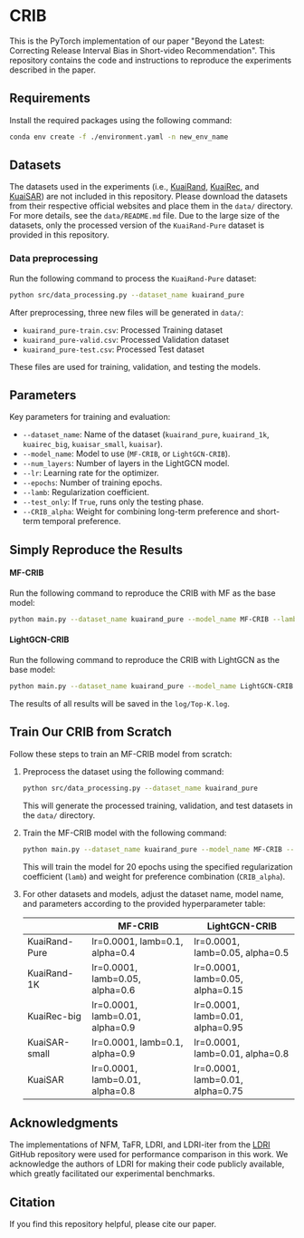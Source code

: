 # CRIB
This is the PyTorch implementation of our paper "Beyond the Latest: Correcting Release Interval Bias in Short-video Recommendation". This repository contains the code and instructions to reproduce the experiments described in the paper.

## Requirements

Install the required packages using the following command:

```bash
conda env create -f ./environment.yaml -n new_env_name
```

## Datasets

The datasets used in the experiments (i.e., [KuaiRand](https://kuairand.com/), [KuaiRec](https://kuairec.com/), and [KuaiSAR](https://kuaisar.github.io/)) are not included in this repository. Please download the datasets from their respective official websites and place them in the `data/` directory. For more details, see the `data/README.md` file. Due to the large size of the datasets, only the processed version of the `KuaiRand-Pure` dataset is provided in this repository.

### Data preprocessing

Run the following command to process the `KuaiRand-Pure` dataset:

```bash
python src/data_processing.py --dataset_name kuairand_pure
```

After preprocessing, three new files will be generated in `data/`:

*   `kuairand_pure-train.csv`: Processed Training dataset
*   `kuairand_pure-valid.csv`: Processed Validation dataset
*   `kuairand_pure-test.csv`: Processed Test dataset

These files are used for training, validation, and testing the models.

## Parameters

Key parameters for training and evaluation:

*   `--dataset_name`: Name of the dataset (`kuairand_pure`, `kuairand_1k`, `kuairec_big`, `kuaisar_small`, `kuaisar`).
*   `--model_name`: Model to use (`MF-CRIB`, or `LightGCN-CRIB`).
*   `--num_layers`: Number of layers in the LightGCN model.
*   `--lr`: Learning rate for the optimizer.
*   `--epochs`: Number of training epochs.
*   `--lamb`: Regularization coefficient.
*   `--test_only`: If `True`, runs only the testing phase.
*   `--CRIB_alpha`: Weight for combining long-term preference and short-term temporal preference.

## Simply Reproduce the Results

#### MF-CRIB

Run the following command to reproduce the CRIB with MF as the base model:

```bash
python main.py --dataset_name kuairand_pure --model_name MF-CRIB --lamb 0.1 --CRIB_alpha 0.5 --test_only True
```

#### LightGCN-CRIB

Run the following command to reproduce the CRIB with LightGCN as the base model:

```bash
python main.py --dataset_name kuairand_pure --model_name LightGCN-CRIB --lamb 0.05 --CRIB_alpha 0.5 --test_only True
```

The results of all results will be saved in the `log/Top-K.log`.

## Train Our CRIB from Scratch

Follow these steps to train an MF-CRIB model from scratch:

1.  Preprocess the dataset using the following command:

    ```bash
    python src/data_processing.py --dataset_name kuairand_pure
    ```

    This will generate the processed training, validation, and test datasets in the `data/` directory.

2.  Train the MF-CRIB model with the following command:

    ```bash
    python main.py --dataset_name kuairand_pure --model_name MF-CRIB --epochs 20 --lamb 0.1 --CRIB_alpha 0.5
    ```

    This will train the model for 20 epochs using the specified regularization coefficient (`lamb`) and weight for preference combination (`CRIB_alpha`).

3.  For other datasets and models, adjust the dataset name, model name, and parameters according to the provided hyperparameter table:

    |               | MF-CRIB                         | LightGCN-CRIB                    |
    | ------------- | ------------------------------- | -------------------------------- |
    | KuaiRand-Pure | lr=0.0001, lamb=0.1, alpha=0.4  | lr=0.0001, lamb=0.05, alpha=0.5  |
    | KuaiRand-1K   | lr=0.0001, lamb=0.05, alpha=0.6 | lr=0.0001, lamb=0.05, alpha=0.15 |
    | KuaiRec-big   | lr=0.0001, lamb=0.01, alpha=0.9 | lr=0.0001, lamb=0.01, alpha=0.95 |
    | KuaiSAR-small | lr=0.0001, lamb=0.1, alpha=0.9  | lr=0.0001, lamb=0.01, alpha=0.8  |
    | KuaiSAR       | lr=0.0001, lamb=0.01, alpha=0.8 | lr=0.0001, lamb=0.01, alpha=0.75 |

## Acknowledgments

The implementations of NFM, TaFR, LDRI, and LDRI-iter from the [LDRI](https://github.com/ECNU-Text-Computing/LDRI) GitHub repository were used for performance comparison in this work. We acknowledge the authors of LDRI for making their code publicly available, which greatly facilitated our experimental benchmarks.

## Citation

If you find this repository helpful, please cite our paper.
